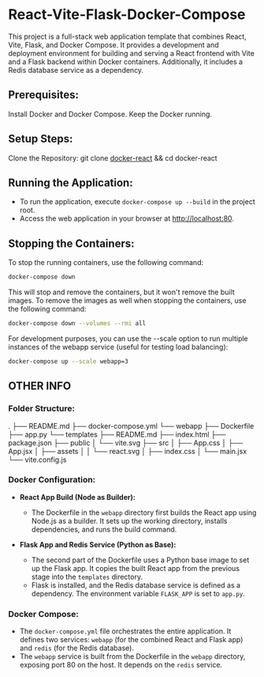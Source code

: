 # React-Vite-Flask-Docker-Compose

This project is a full-stack web application template that combines React, Vite, Flask, and Docker Compose. It provides a development and deployment environment for building and serving a React frontend with Vite and a Flask backend within Docker containers. Additionally, it includes a Redis database service as a dependency.

## Prerequisites:
Install Docker and Docker Compose.
Keep the Docker running.

## Setup Steps:
Clone the Repository:
git clone [docker-react](https://github.com/whiskeyonrocks/docker-react) && cd docker-react

## Running the Application:

- To run the application, execute `docker-compose up --build` in the project root.
- Access the web application in your browser at [http://localhost:80](http://localhost:80).

## Stopping the Containers:

   To stop the running containers, use the following command:

   ```bash
   docker-compose down
   ```

This will stop and remove the containers, but it won't remove the built images.
To remove the images as well when stopping the containers, use the following command:
   ```bash
   docker-compose down --volumes --rmi all
   ```
For development purposes, you can use the --scale option to run multiple instances of the webapp service (useful for testing load balancing):
   ```bash
   docker-compose up --scale webapp=3
   ```

## OTHER INFO
### Folder Structure:
.
├── README.md
├── docker-compose.yml
└── webapp
    ├── Dockerfile
    ├── app.py
    └── templates
        ├── README.md
        ├── index.html
        ├── package.json
        ├── public
        │   └── vite.svg
        ├── src
        │   ├── App.css
        │   ├── App.jsx
        │   ├── assets
        │   │   └── react.svg
        │   ├── index.css
        │   └── main.jsx
        └── vite.config.js

### Docker Configuration:

- **React App Build (Node as Builder):**
  - The Dockerfile in the `webapp` directory first builds the React app using Node.js as a builder. It sets up the working directory, installs dependencies, and runs the build command.

- **Flask App and Redis Service (Python as Base):**
  - The second part of the Dockerfile uses a Python base image to set up the Flask app. It copies the built React app from the previous stage into the `templates` directory.
  - Flask is installed, and the Redis database service is defined as a dependency. The environment variable `FLASK_APP` is set to `app.py`.

### Docker Compose:

- The `docker-compose.yml` file orchestrates the entire application. It defines two services: `webapp` (for the combined React and Flask app) and `redis` (for the Redis database).
- The `webapp` service is built from the Dockerfile in the `webapp` directory, exposing port 80 on the host. It depends on the `redis` service.



